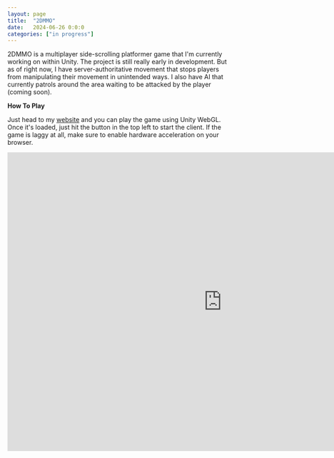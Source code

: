 ```yaml
---
layout: page
title:  "2DMMO"
date:   2024-06-26 0:0:0
categories: ["in progress"]
---
```

2DMMO is a multiplayer side-scrolling platformer game that I'm currently working on within Unity. The project is still really early in development. But as of right now, I have server-authoritative movement that stops players from manipulating their movement in unintended ways. I also have AI that currently patrols around the area waiting to be attacked by the player (coming soon). 

**How To Play** 

Just head to my [website][2dmmolink] and you can play the game using Unity WebGL. Once it's loaded, just hit the button in the top left to start the client. If the game is laggy at all, make sure to enable hardware acceleration on your browser.

<iframe frameborder="0" src="https://itch.io/embed-upload/10774497?color=333333" allowfullscreen="" width="960" height="670"><a href="https://dustinschimel.itch.io/2dmmo">Play 2DMMO on itch.io</a></iframe>

[2dmmolink]: https://2dmmo.xyz/